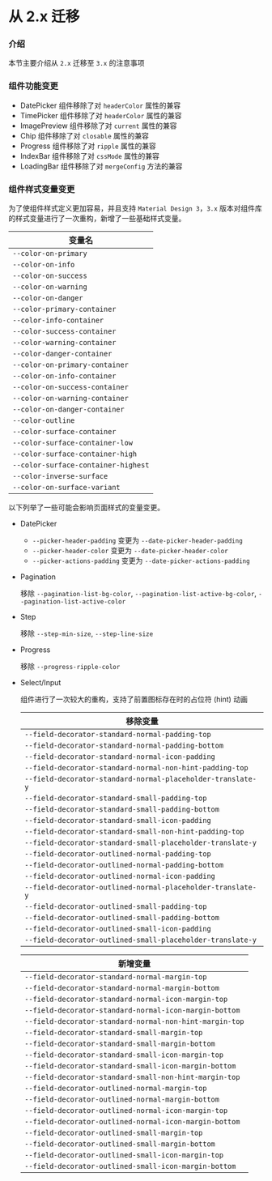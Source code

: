 # 从 2.x 迁移

### 介绍

本节主要介绍从 `2.x` 迁移至 `3.x` 的注意事项

### 组件功能变更

- DatePicker 组件移除了对 `headerColor` 属性的兼容
- TimePicker 组件移除了对 `headerColor` 属性的兼容
- ImagePreview 组件移除了对 `current` 属性的兼容
- Chip 组件移除了对 `closable` 属性的兼容
- Progress 组件移除了对 `ripple` 属性的兼容
- IndexBar 组件移除了对 `cssMode` 属性的兼容
- LoadingBar 组件移除了对 `mergeConfig` 方法的兼容

### 组件样式变量变更

为了使组件样式定义更加容易，并且支持 `Material Design 3`，`3.x` 版本对组件库的样式变量进行了一次重构，新增了一些基础样式变量。

| 变量名  |
|----------------|
| `--color-on-primary` |
| `--color-on-info` |
| `--color-on-success` |
| `--color-on-warning` |
| `--color-on-danger` |
| `--color-primary-container` |
| `--color-info-container` |
| `--color-success-container` |
| `--color-warning-container` |
| `--color-danger-container` |
| `--color-on-primary-container` |
| `--color-on-info-container` |
| `--color-on-success-container` |
| `--color-on-warning-container` |
| `--color-on-danger-container` |
| `--color-outline` |
| `--color-surface-container` |
| `--color-surface-container-low` |
| `--color-surface-container-high` |
| `--color-surface-container-highest` |
| `--color-inverse-surface` |
| `--color-on-surface-variant` |

以下列举了一些可能会影响页面样式的变量变更。

- DatePicker 

  - `--picker-header-padding` 变更为 `--date-picker-header-padding`
  - `--picker-header-color` 变更为 `--date-picker-header-color`
  - `--picker-actions-padding` 变更为 `--date-picker-actions-padding`

- Pagination

  移除
  `--pagination-list-bg-color`,
  `--pagination-list-active-bg-color`,
  `--pagination-list-active-color`

- Step

  移除
  `--step-min-size`,
  `--step-line-size`

- Progress

  移除 `--progress-ripple-color`

- Select/Input

  组件进行了一次较大的重构，支持了前置图标存在时的占位符 (hint) 动画
  
  | 移除变量  |
  | ----------------| 
  | `--field-decorator-standard-normal-padding-top` |
  | `--field-decorator-standard-normal-padding-bottom` |
  | `--field-decorator-standard-normal-icon-padding` |
  | `--field-decorator-standard-normal-non-hint-padding-top` |
  | `--field-decorator-standard-normal-placeholder-translate-y` |
  | `--field-decorator-standard-small-padding-top` |
  | `--field-decorator-standard-small-padding-bottom` |
  | `--field-decorator-standard-small-icon-padding` |
  | `--field-decorator-standard-small-non-hint-padding-top` |
  | `--field-decorator-standard-small-placeholder-translate-y` |
  | `--field-decorator-outlined-normal-padding-top` |
  | `--field-decorator-outlined-normal-padding-bottom` |
  | `--field-decorator-outlined-normal-icon-padding` |
  | `--field-decorator-outlined-normal-placeholder-translate-y` |
  | `--field-decorator-outlined-small-padding-top` |
  | `--field-decorator-outlined-small-padding-bottom` |
  | `--field-decorator-outlined-small-icon-padding` |
  | `--field-decorator-outlined-small-placeholder-translate-y` |

  | 新增变量  |
  | ----------------| 
  | `--field-decorator-standard-normal-margin-top` |
  | `--field-decorator-standard-normal-margin-bottom` |
  | `--field-decorator-standard-normal-icon-margin-top` |
  | `--field-decorator-standard-normal-icon-margin-bottom` |
  | `--field-decorator-standard-normal-non-hint-margin-top` |
  | `--field-decorator-standard-small-margin-top` |
  | `--field-decorator-standard-small-margin-bottom` |
  | `--field-decorator-standard-small-icon-margin-top` |
  | `--field-decorator-standard-small-icon-margin-bottom` |
  | `--field-decorator-standard-small-non-hint-margin-top` |
  | `--field-decorator-outlined-normal-margin-top` |
  | `--field-decorator-outlined-normal-margin-bottom` |
  | `--field-decorator-outlined-normal-icon-margin-top` |
  | `--field-decorator-outlined-normal-icon-margin-bottom` |
  | `--field-decorator-outlined-small-margin-top` |
  | `--field-decorator-outlined-small-margin-bottom` |
  | `--field-decorator-outlined-small-icon-margin-top` |
  | `--field-decorator-outlined-small-icon-margin-bottom` |
